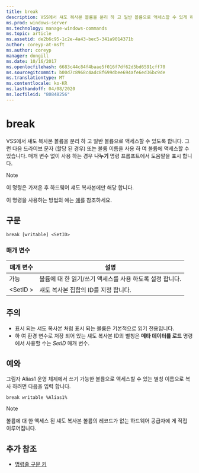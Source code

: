 ```yaml
---
title: break
description: VSS에서 섀도 복사본 볼륨을 분리 하 고 일반 볼륨으로 액세스할 수 있게 하는 break_2에 대 한 Windows 명령 항목입니다.
ms.prod: windows-server
ms.technology: manage-windows-commands
ms.topic: article
ms.assetid: de2b6c95-1c2e-4a43-bec5-341a9014371b
author: coreyp-at-msft
ms.author: coreyp
manager: dongill
ms.date: 10/16/2017
ms.openlocfilehash: 6683c44c84f4baae5f016f7df62d5bd6591cff70
ms.sourcegitcommit: b00d7c8968c4adc8f699dbee694afe6ed36bc9de
ms.translationtype: MT
ms.contentlocale: ko-KR
ms.lasthandoff: 04/08/2020
ms.locfileid: "80848256"
---
```

# <a name="break"></a>break

VSS에서 섀도 복사본 볼륨을 분리 하 고 일반 볼륨으로 액세스할 수 있도록 합니다. 그런 다음 드라이브 문자 (할당 된 경우) 또는 볼륨 이름을 사용 하 여 볼륨에 액세스할 수 있습니다. 매개 변수 없이 사용 하는 경우 **나누기** 명령 프롬프트에서 도움말을 표시 합니다.

> [!NOTE]
> 이 명령은 가져온 후 하드웨어 섀도 복사본에만 해당 합니다.

이 명령을 사용하는 방법의 예는 [예](#BKMK_examples)를 참조하세요.

## <a name="syntax"></a>구문

```
break [writable] <SetID>
```

### <a name="parameters"></a>매개 변수

|매개 변수|설명|
|---------|-----------|
|가능|볼륨에 대 한 읽기/쓰기 액세스를 사용 하도록 설정 합니다.|
|\<SetID >|섀도 복사본 집합의 ID를 지정 합니다.|

## <a name="remarks"></a>주의

-   표시 되는 섀도 복사본 처럼 표시 되는 볼륨은 기본적으로 읽기 전용입니다.
-   하 여 환경 변수로 저장 되어 있는 섀도 복사본 ID의 별칭은 **메타 데이터를 로드** 명령에서 사용할 수는 *SetID* 매개 변수.

## <a name="examples"></a><a name=BKMK_examples></a>예와

그림자 Alias1 운영 체제에서 쓰기 가능한 볼륨으로 액세스할 수 있는 별칭 이름으로 복사 하려면 다음을 입력 합니다.
```
break writable %Alias1%
```

> [!NOTE]
> 볼륨에 대 한 액세스 된 섀도 복사본 볼륨의 레코드가 없는 하드웨어 공급자에 게 직접 이루어집니다.

## <a name="additional-references"></a>추가 참조

- [명령줄 구문 키](command-line-syntax-key.md)